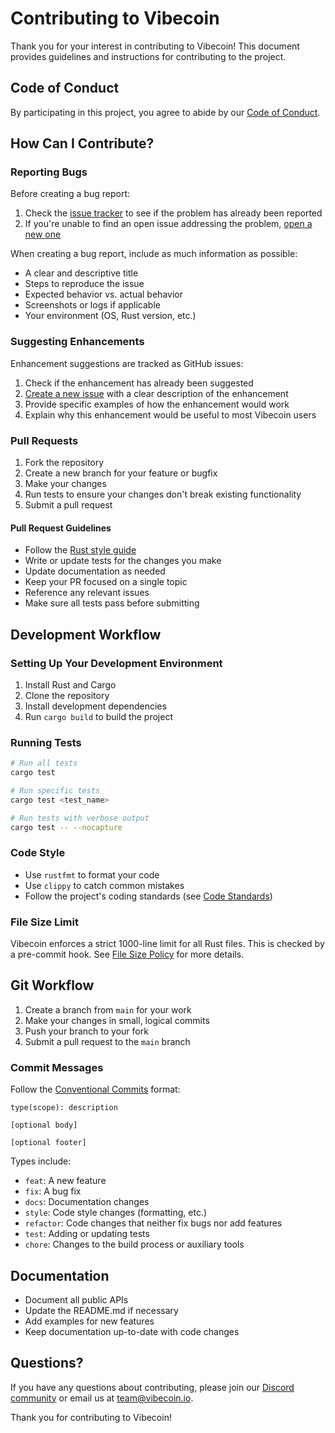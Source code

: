# Contributing to Vibecoin

Thank you for your interest in contributing to Vibecoin! This document provides guidelines and instructions for contributing to the project.

## Code of Conduct

By participating in this project, you agree to abide by our [Code of Conduct](./CODE_OF_CONDUCT.md).

## How Can I Contribute?

### Reporting Bugs

Before creating a bug report:

1. Check the [issue tracker](https://github.com/vibecoin/vibecoin/issues) to see if the problem has already been reported
2. If you're unable to find an open issue addressing the problem, [open a new one](https://github.com/vibecoin/vibecoin/issues/new)

When creating a bug report, include as much information as possible:

- A clear and descriptive title
- Steps to reproduce the issue
- Expected behavior vs. actual behavior
- Screenshots or logs if applicable
- Your environment (OS, Rust version, etc.)

### Suggesting Enhancements

Enhancement suggestions are tracked as GitHub issues:

1. Check if the enhancement has already been suggested
2. [Create a new issue](https://github.com/vibecoin/vibecoin/issues/new) with a clear description of the enhancement
3. Provide specific examples of how the enhancement would work
4. Explain why this enhancement would be useful to most Vibecoin users

### Pull Requests

1. Fork the repository
2. Create a new branch for your feature or bugfix
3. Make your changes
4. Run tests to ensure your changes don't break existing functionality
5. Submit a pull request

#### Pull Request Guidelines

- Follow the [Rust style guide](https://github.com/rust-lang/style-team/blob/master/guide/guide.md)
- Write or update tests for the changes you make
- Update documentation as needed
- Keep your PR focused on a single topic
- Reference any relevant issues
- Make sure all tests pass before submitting

## Development Workflow

### Setting Up Your Development Environment

1. Install Rust and Cargo
2. Clone the repository
3. Install development dependencies
4. Run `cargo build` to build the project

### Running Tests

```bash
# Run all tests
cargo test

# Run specific tests
cargo test <test_name>

# Run tests with verbose output
cargo test -- --nocapture
```

### Code Style

- Use `rustfmt` to format your code
- Use `clippy` to catch common mistakes
- Follow the project's coding standards (see [Code Standards](./docs/code_standards.md))

### File Size Limit

Vibecoin enforces a strict 1000-line limit for all Rust files. This is checked by a pre-commit hook. See [File Size Policy](./docs/file_size_policy.md) for more details.

## Git Workflow

1. Create a branch from `main` for your work
2. Make your changes in small, logical commits
3. Push your branch to your fork
4. Submit a pull request to the `main` branch

### Commit Messages

Follow the [Conventional Commits](https://www.conventionalcommits.org/) format:

```
type(scope): description

[optional body]

[optional footer]
```

Types include:
- `feat`: A new feature
- `fix`: A bug fix
- `docs`: Documentation changes
- `style`: Code style changes (formatting, etc.)
- `refactor`: Code changes that neither fix bugs nor add features
- `test`: Adding or updating tests
- `chore`: Changes to the build process or auxiliary tools

## Documentation

- Document all public APIs
- Update the README.md if necessary
- Add examples for new features
- Keep documentation up-to-date with code changes

## Questions?

If you have any questions about contributing, please join our [Discord community](https://discord.gg/vibecoin) or email us at team@vibecoin.io.

Thank you for contributing to Vibecoin!
